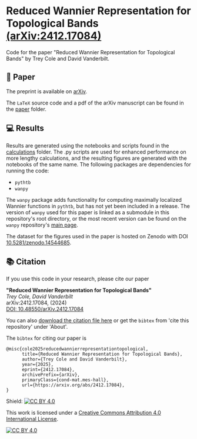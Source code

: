 # Reduced Wannier Representation for Topological Bands [(arXiv:2412.17084)](https://arxiv.org/abs/2412.17084)

Code for the paper "Reduced Wannier Representation for Topological Bands" by Trey Cole and David Vanderbilt. 

## 📜 Paper
The preprint is available on [arXiv](https://arxiv.org/abs/2412.17084).

The `LaTeX` source code and a pdf of the arXiv manuscript can be found in the [paper](/paper) folder. 

## 💻 Results 
Results are generated using the notebooks and scripts found in the [calculations](/calculations) folder. The .py scripts are used for enhanced performance on more lengthy calculations, and the resulting figures are generated with the notebooks of the same name. The following packages are dependencies for running the code:

- `pythtb`
- `wanpy`

The `wanpy` package adds functionality for computing maximally localized Wannier functions in `pythtb`, but has not yet been included in a release. The version of `wanpy` used for this paper is linked as a submodule in this repository's root directory, or the most recent version can be found on the `wanpy` repository's [main page](https://github.com/treycole/WanPy). 

The dataset for the figures used in the paper is hosted on Zenodo with DOI [10.5281/zenodo.14544685](https://doi.org/10.5281/zenodo.14544685).

## 📚 Citation

If you use this code in your research, please cite our paper

**"Reduced Wannier Representation for Topological Bands"**  
*Trey Cole, David Vanderbilt*  
arXiv:2412.17084, (2024)  
[DOI: 10.48550/arXiv.2412.17084](https://doi.org/10.48550/arXiv.2412.17084)

You can also [download the citation file here](./CITATION.cff) or get the `bibtex` from 'cite this repository' under 'About'.

The `bibtex` for citing our paper is
```
@misc{cole2025reducedwannierrepresentationtopological,
      title={Reduced Wannier Representation for Topological Bands}, 
      author={Trey Cole and David Vanderbilt},
      year={2025},
      eprint={2412.17084},
      archivePrefix={arXiv},
      primaryClass={cond-mat.mes-hall},
      url={https://arxiv.org/abs/2412.17084}, 
}
```

Shield: [![CC BY 4.0][cc-by-shield]][cc-by]

This work is licensed under a
[Creative Commons Attribution 4.0 International License][cc-by].

[![CC BY 4.0][cc-by-image]][cc-by]

[cc-by]: http://creativecommons.org/licenses/by/4.0/
[cc-by-image]: https://i.creativecommons.org/l/by/4.0/88x31.png
[cc-by-shield]: https://img.shields.io/badge/License-CC%20BY%204.0-lightgrey.svg
